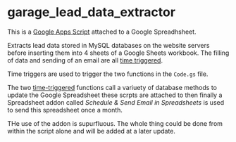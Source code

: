 # garage_lead_data_extractor
This is a [Google Apps Script](https://script.google.com) attached to a Google Spreadhsheet.

Extracts lead data stored in MySQL databases on the website servers before inserting them into 4 sheets of a Google Sheets workbook. The filling of data and sending of an email are all [time triggered](https://developers.google.com/apps-script/guides/triggers/installable).

Time triggers are used to trigger the two functions in the `Code.gs` file.

The two [time-triggered](https://developers.google.com/apps-script/guides/triggers/installable) functions call a variuety of database methods to update the Google Spreadsheet these scrpts are attached to then finally a Spreadsheet addon called *Schedule & Send Email in Spreadsheets* is used to send this spreadsheet once a month. 

THe use of the addon is supurfluous. The whole thing could be done from within the script alone and will be added at a later update.
